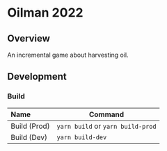 # Oilman 2022

## Overview

An incremental game about harvesting oil.

## Development

### Build

|Name|Command|
|:---|---|
|Build (Prod)|`yarn build` or `yarn build-prod`|
|Build (Dev)|`yarn build-dev`|
